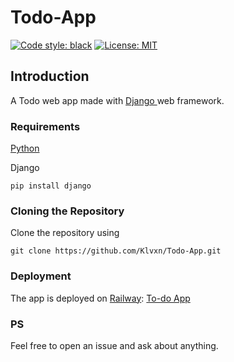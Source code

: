 # Todo-App



[![Code style: black](https://img.shields.io/badge/code%20style-black-000000.svg)](https://github.com/psf/black)
[![License: MIT](https://img.shields.io/badge/License-MIT-yellow.svg)](https://opensource.org/licenses/MIT)



<h2> Introduction </h2>
A Todo web app made with <a href="djangoproject.com"> Django </a> web framework.

<h3> Requirements </h3>
<a href="python.org"> Python </a>

Django
```
pip install django
```

<h3> Cloning the Repository </h3>
Clone the repository using

```
git clone https://github.com/Klvxn/Todo-App.git
```

<h3> Deployment </h3>
The app is deployed on <a href="https://railway.app">Railway</a>:  <a href="https://todo-list.up.railway.app"> To-do App </a>

<h3> PS </h3>
Feel free to open an issue and ask about anything.
